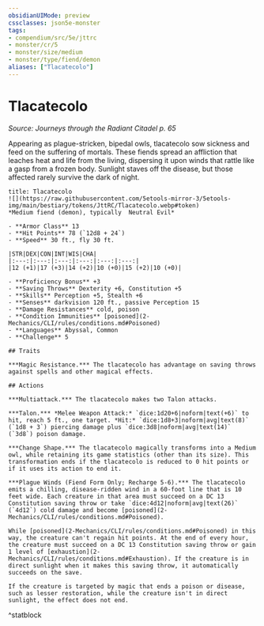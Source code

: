 ```yaml
---
obsidianUIMode: preview
cssclasses: json5e-monster
tags:
- compendium/src/5e/jttrc
- monster/cr/5
- monster/size/medium
- monster/type/fiend/demon
aliases: ["Tlacatecolo"]
---
```

# Tlacatecolo
*Source: Journeys through the Radiant Citadel p. 65*  

Appearing as plague-stricken, bipedal owls, tlacatecolo sow sickness and feed on the suffering of mortals. These fiends spread an affliction that leaches heat and life from the living, dispersing it upon winds that rattle like a gasp from a frozen body. Sunlight staves off the disease, but those affected rarely survive the dark of night.

```ad-statblock
title: Tlacatecolo
![](https://raw.githubusercontent.com/5etools-mirror-3/5etools-img/main/bestiary/tokens/JttRC/Tlacatecolo.webp#token)
*Medium fiend (demon), typically  Neutral Evil*

- **Armor Class** 13
- **Hit Points** 78 (`12d8 + 24`)
- **Speed** 30 ft., fly 30 ft.

|STR|DEX|CON|INT|WIS|CHA|
|:---:|:---:|:---:|:---:|:---:|:---:|
|12 (+1)|17 (+3)|14 (+2)|10 (+0)|15 (+2)|10 (+0)|

- **Proficiency Bonus** +3
- **Saving Throws** Dexterity +6, Constitution +5
- **Skills** Perception +5, Stealth +6
- **Senses** darkvision 120 ft., passive Perception 15
- **Damage Resistances** cold, poison
- **Condition Immunities** [poisoned](2-Mechanics/CLI/rules/conditions.md#Poisoned)
- **Languages** Abyssal, Common
- **Challenge** 5

## Traits

***Magic Resistance.*** The tlacatecolo has advantage on saving throws against spells and other magical effects.

## Actions

***Multiattack.*** The tlacatecolo makes two Talon attacks.

***Talon.*** *Melee Weapon Attack:* `dice:1d20+6|noform|text(+6)` to hit, reach 5 ft., one target. *Hit:* `dice:1d8+3|noform|avg|text(8)` (`1d8 + 3`) piercing damage plus `dice:3d8|noform|avg|text(14)` (`3d8`) poison damage.

***Change Shape.*** The tlacatecolo magically transforms into a Medium owl, while retaining its game statistics (other than its size). This transformation ends if the tlacatecolo is reduced to 0 hit points or if it uses its action to end it.

***Plague Winds (Fiend Form Only; Recharge 5-6).*** The tlacatecolo emits a chilling, disease-ridden wind in a 60-foot line that is 10 feet wide. Each creature in that area must succeed on a DC 13 Constitution saving throw or take `dice:4d12|noform|avg|text(26)` (`4d12`) cold damage and become [poisoned](2-Mechanics/CLI/rules/conditions.md#Poisoned).

While [poisoned](2-Mechanics/CLI/rules/conditions.md#Poisoned) in this way, the creature can't regain hit points. At the end of every hour, the creature must succeed on a DC 13 Constitution saving throw or gain 1 level of [exhaustion](2-Mechanics/CLI/rules/conditions.md#Exhaustion). If the creature is in direct sunlight when it makes this saving throw, it automatically succeeds on the save.

If the creature is targeted by magic that ends a poison or disease, such as lesser restoration, while the creature isn't in direct sunlight, the effect does not end.
```
^statblock